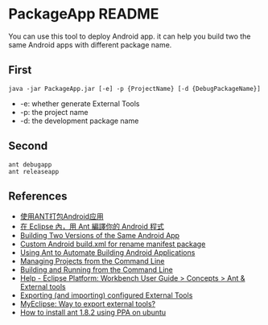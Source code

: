 PackageApp README
=============

You can use this tool to deploy Android app. it can help you build two the same Android apps with different package name.

First
-------
	java -jar PackageApp.jar [-e] -p {ProjectName} [-d {DebugPackageName}]
* -e: whether generate External Tools
* -p: the project name
* -d: the development package name

Second
-------
	ant debugapp
	ant releaseapp

References
-------
* [使用ANT打包Android应用](http://blog.csdn.net/liuhe688/article/details/6679879)
* [在 Eclipse 內，用 Ant 編譯你的 Android 程式](http://ysl-paradise.blogspot.com/2008/09/eclipse-ant-android.html)
* [Building Two Versions of the Same Android App](http://blog.uncommons.org/2010/07/19/building-two-versions-of-the-same-android-app/)
* [Custom Android build.xml for rename manifest package](http://stackoverflow.com/questions/3360349/custom-android-build-xml-for-rename-manifest-package)
* [Using Ant to Automate Building Android Applications](http://www.androidengineer.com/2010/06/using-ant-to-automate-building-android.html)
* [Managing Projects from the Command Line](http://developer.android.com/guide/developing/projects/projects-cmdline.html)
* [Building and Running from the Command Line](http://developer.android.com/guide/developing/building/building-cmdline.html#ReleaseMode)
* [Help - Eclipse Platform: Workbench User Guide > Concepts > Ant & External tools](http://help.eclipse.org/helios/index.jsp?topic=%2Forg.eclipse.platform.doc.user%2Fconcepts%2Fconcepts-exttools.htm)
* [Exporting (and importing) configured External Tools](http://www.eclipse.org/forums/index.php/m/253635/)
* [MyEclipse: Way to export external tools?](http://www.myeclipseide.com/PNphpBB2-printview-t-11970-start-0.html)
* [How to install ant 1.8.2 using PPA on ubuntu](http://www.ubuntugeek.com/how-to-install-ant-1-8-2-using-ppa-on-ubuntu.html)